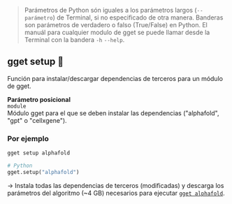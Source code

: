 > Parámetros de Python són iguales a los parámetros largos (`--parámetro`) de Terminal, si no especificado de otra manera. Banderas son parámetros de verdadero o falso (True/False) en Python. El manuál para cualquier modulo de gget se puede llamar desde la Terminal con la bandera `-h` `--help`.  
## gget setup 🔧

Función para instalar/descargar dependencias de terceros para un módulo de gget.  

**Parámetro posicional**  
`module`   
Módulo gget para el que se deben instalar las dependencias ("alphafold", "gpt" o "cellxgene").  

### Por ejemplo
```bash
gget setup alphafold
```
```python
# Python
gget.setup("alphafold")
```
&rarr; Instala todas las dependencias de terceros (modificadas) y descarga los parámetros del algoritmo (~4 GB) necesarios para ejecutar [`gget alphafold`](alphafold.md).  
